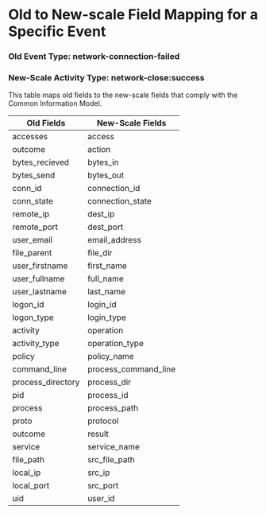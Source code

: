 Old to New-scale Field Mapping for a Specific Event
===================================================

### Old Event Type: network-connection-failed
### New-Scale Activity Type: network-close:success

This table maps old fields to the new-scale fields that comply with the Common Information Model.

| Old Fields        | New-Scale Fields     |
| ----------------- | -------------------- |
| accesses          | access               |
| outcome           | action               |
| bytes_recieved    | bytes_in             |
| bytes_send        | bytes_out            |
| conn_id           | connection_id        |
| conn_state        | connection_state     |
| remote_ip         | dest_ip              |
| remote_port       | dest_port            |
| user_email        | email_address        |
| file_parent       | file_dir             |
| user_firstname    | first_name           |
| user_fullname     | full_name            |
| user_lastname     | last_name            |
| logon_id          | login_id             |
| logon_type        | login_type           |
| activity          | operation            |
| activity_type     | operation_type       |
| policy            | policy_name          |
| command_line      | process_command_line |
| process_directory | process_dir          |
| pid               | process_id           |
| process           | process_path         |
| proto             | protocol             |
| outcome           | result               |
| service           | service_name         |
| file_path         | src_file_path        |
| local_ip          | src_ip               |
| local_port        | src_port             |
| uid               | user_id              |